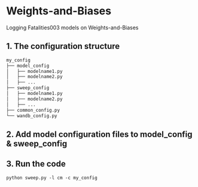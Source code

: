 # Weights-and-Biases
Logging Fatalities003 models on Weights-and-Biases

## 1. The configuration structure
```bash config folder structure
my_config
├── model_config
│   ├── modelname1.py
│   ├── modelname2.py
│   ├── ...
├── sweep_config
│   ├── modelname1.py
│   ├── modelname2.py
│   ├── ...
├── common_config.py
└── wandb_config.py
```
## 2. Add model configuration files to model_config & sweep_config

## 3. Run the code
```console
python sweep.py -l cm -c my_config
```
